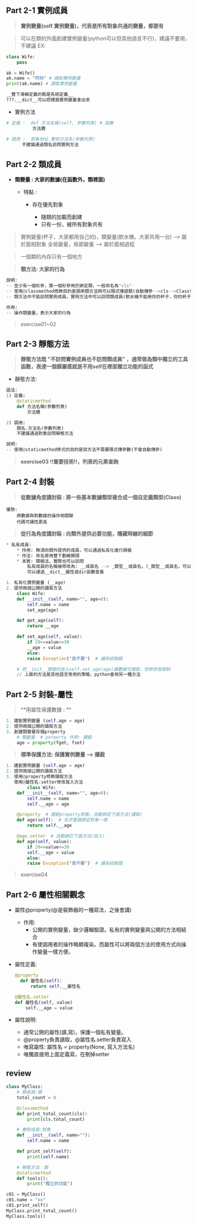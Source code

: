 ## Part 2-1 實例成員
> **實例變量(self.實例變量)，代表是所有對象共通的變量，都要有**



> 可以在類的外面創建實例變量(python可以但其他語言不行)，建議不要用， 不建議 EX:

```python
class Wife:
    pass

ak = Wife()
ak.name = "阿珂" # 建創實例變量
print(ak.name) # 讀取實例變量 
```

```python
__雙下滑線定義的都是系統定義__
???.__dict__可以把裡面實例變量拿出來 
```



* 實例方法

```python
# 定義 :  def 方法名稱(self, 參數列表) # 函數
      	  方法體

# 調用 :  對象地址.實例方法名(參數列表)
  	  不建議通過類名訪問實例方法
```


## Part 2-2 類成員

* **類變量 : 大家的數據(在函數外，類裡面)**
    * 特點 : 
    
      * 存在優先對象
    
        * 隨類的加載而創建
        * 只有一份，被所有對象共有



> 實例變量(杯子，大家都用自己的)，類變量(飲水機，大家共用一台) --> 屬於面相對象
> 全局變量，局部變量 --> 屬於面相過程

> 一個類的內存只有一個地方

> **類方法: 大家的行為**

```python
說明:
-- 至少有一個形參，第一個形參用於綁定類，一般命名為"cls"
-- 使用@classmethod修飾目的是調用類方法時可以隱式傳遞類(自動傳參-->cls-->Class名)
-- 類方法中不能訪問實例成員，實例方法中可以訪問類成員(飲水機不能用你的杯子，你的杯子可以用飲水機)

作用:
-- 操作類變量，表示大家的行為
```

> exercise01~02


## Part 2-3 靜態方法

> **靜態方法既 "不訪問實例成員也不訪問類成員" ，通常做為類中獨立的工具函數，表達一個歸屬感就是不用self在裡面獨立功能的函式**

* 靜態方法:

```python
語法:
1) 定義:
	@staticmethod
	def 方法名稱(參數列表)
	    方法體

2) 調用: 
	類名.方法名(參數列表)
	不建議通過對象訪問靜態方法

說明:
-- 使用@staticmethod修式的目的是該方法不需要隱式傳參數(不會自動傳參)
```

> **exercise03 !!重要技術!!，列表的元素查詢**




## Part 2-4 封裝

> **從數據角度講封裝 : 將一些基本數據類型複合成一個自定義類型(Class)**

	優勢:
	    將數據與對數據的操作相關聯
	    代碼可讀性更高

>  **從行為角度講封裝 : 向類外提供必要功能，隱藏時線的細節**

```python
* 私有成員:
    * 作用: 無須向類外提供的成員，可以通過私有化進行屏蔽
    * 作法: 命名使用雙下劃線開頭
    * 本質: 障眼法，實際也可以訪問
		私有成員的名稱被修改為: __成員名 --> _類型__成員名，(_類型__成員名，可以直接訪問，駭客)
		可以通過__dict__屬性或dir函數查看

1. 私有化實例變量 (__age)
2. 提供兩個公開的讀寫方法 
    class Wife:
	def __init__(self, name="", age=0):
	    self.name = name
	    set_age(age)

	def get_age(self):
	    return __age

	def set_age(self, value):
	    if 20<=value<=30
		__age = value
	    else:
		raise Exception("我不要")  # 讓系統報錯

	# 把__init__裡面的放入self.set_age(age)讓數據可讀取，但修改有限制
	// 上面的方法是其他語言常用的策略，python會用另一種方法
```



## Part 2-5 封裝-屬性

> **用屬性保護數據 : **

```python
1. 建創實例變量 (self.age = age)
2. 提供兩個公開的讀寫方法 
3. 創建類變量存儲property
	# 類變量  # porperty 作用: 攔截
	age = property(fget, fset)
```

> **標準保護方法: 保護實例變量 --> 攔截**

```python
1. 建創實例變量 (self.age = age)
2. 提供兩個公開的讀寫方法 
3. 使用@property修飾讀取方法
   使用@屬性名.setter修改寫入方法
	    class Wife:
	def __init__(self, name="", age=0):
	    self.name = name
	    self.__age = age

	@property  # 建創property對象，自動綁定下面方法(讀取)
	def age(self):  # 名字要跟綁定對象一樣
	    return self.__age

	@age.setter  # 自動綁訂下面方法(寫入)
	def age(self, value):
	    if 20<=value<=30
		self.__age = value
	    else:
		raise Exception("我不要")  # 讓系統報錯
```

> exercise04



## Part 2-6 屬性相關觀念

* 屬性@property(@是裝飾器的一種寫法，之後會講)
  * 作用:
    * 公開的實例變量，缺少邏輯驗證。私有的實例變量與公開的方法相結合
    * 有使調用者的操作略顯複染。而屬性可以將兩個方法的使用方式向操作變量一樣方便。

* 屬性定義:

  ```python
  @property 
  	def 屬性名(self):
  	    return self.__屬性名
  ```

  ```python
  @屬性名.setter
  def 屬性名(self, value)
      self.__age = value
  ```

  

* 屬性說明:
  * 通常公開的屬性(讀,寫)，保護一個私有變量。
  * @property負責讀取，@屬性名.setter負責寫入
  * 唯寫屬性: 屬性名 = property(None, 寫入方法名)
  * 唯獨直接用上面定義寫，在刪掉setter



## review

```python
class MyClass:
    # 類成員:類
    total_count = 0

    @classmethod
    def print_total_count(cls):
        print(cls.total_count)

    # 實例成員:對象
    def __init__(self, name=""):
        self.name = name

    def print_self(self):
        print(self.name)

    # 靜態方法：類
    @staticmethod
    def tools():
        print("獨立的功能")
```



```python
c01 = MyClass()
c01.name = "xx"
c01.print_self()
MyClass.print_total_count()
MyClass.tools()
```

